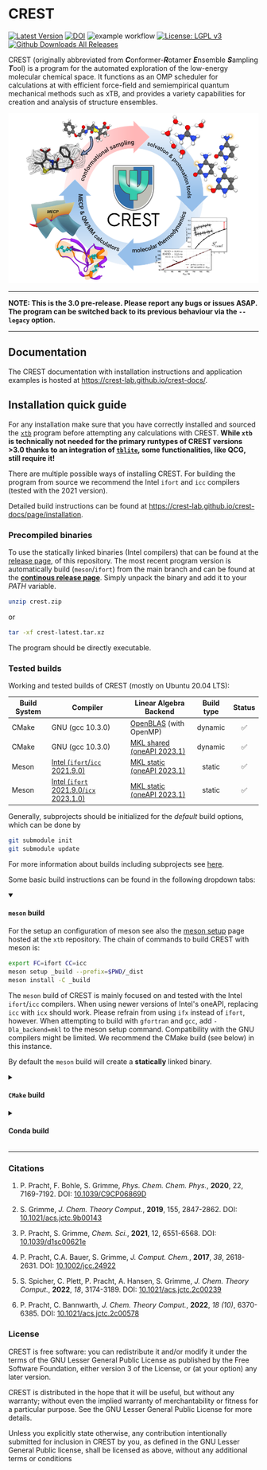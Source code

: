 # CREST

[![Latest Version](https://img.shields.io/github/v/release/crest-lab/crest)](https://github.com/crest-lab/crest/releases/latest)
[![DOI](https://img.shields.io/badge/DOI-10.1039%2Fc9cp06869d%20-blue)](http://dx.doi.org/10.1039/c9cp06869d)
![example workflow](https://github.com/crest-lab/crest/actions/workflows/build.yml/badge.svg)
[![License: LGPL v3](https://img.shields.io/badge/License-LGPL_v3-blue.svg)](https://www.gnu.org/licenses/lgpl-3.0)
[![Github Downloads All Releases](https://img.shields.io/github/downloads/crest-lab/crest/total)](https://github.com/crest-lab/crest/releases)

CREST (originally abbreviated from ***C***onformer-***R***otamer ***E***nsemble ***S***ampling ***T***ool) is a program for the automated exploration of the low-energy molecular chemical space.
It functions as an OMP scheduler for calculations at with efficient force-field and semiempirical quantum mechanical methods such as xTB, and provides
a variety capabilities for creation and analysis of structure ensembles.

<div align="center">
<img src="./assets/newtoc.png" alt="CREST" width="700">
</div>

---
**NOTE: This is the 3.0 pre-release. Please report any bugs or issues ASAP. The program can be switched back to its previous behaviour via the `--legacy` option.**

---


## Documentation

The CREST documentation with installation instructions and application examples is hosted at <https://crest-lab.github.io/crest-docs/>.


## Installation quick guide

For any installation make sure that you have correctly installed and sourced the [`xtb`](https://github.com/grimme-lab/xtb) program before attempting any calculations with CREST.
**While `xtb` is technically not needed for the primary runtypes of CREST versions >3.0 thanks to an integration of [`tblite`](https://github.com/tblite/tblite), some functionalities, like QCG, still require it!**

There are multiple possible ways of installing CREST. 
For building the program from source we recommend the Intel `ifort` and `icc` compilers (tested with the 2021 version).

Detailed build instructions can be found at <https://crest-lab.github.io/crest-docs/page/installation>.


### Precompiled binaries

To use the statically linked binaries (Intel compilers)
that can be found at the [release page](https://github.com/crest-lab/crest/releases),
of this repository.
The most recent program version is automatically build (`meson`/`ifort`) from the main branch and can be found at the [**continous release page**](https://github.com/crest-lab/crest/releases/tag/latest).
Simply unpack the binary and add it to your *PATH* variable.
```bash
unzip crest.zip
```
or
```bash
tar -xf crest-latest.tar.xz
```
The program should be directly executable.

### Tested builds
Working and tested builds of CREST (mostly on Ubuntu 20.04 LTS):

| Build System | Compiler | Linear Algebra Backend | Build type     | Status     |
|--------------|----------|------------------------|:--------------:|:----------:|
| CMake | GNU (gcc 10.3.0)  | [OpenBLAS](https://github.com/xianyi/OpenBLAS) (with OpenMP) | dynamic | ✅ |
| CMake | GNU (gcc 10.3.0)  |  [MKL shared (oneAPI 2023.1)](https://www.intel.com/content/www/us/en/developer/tools/oneapi/onemkl.html) | dynamic | ✅ |
| Meson | [Intel (`ifort`/`icc` 2021.9.0)](https://www.intel.com/content/www/us/en/developer/tools/oneapi/toolkits.html)   | [MKL static (oneAPI 2023.1)](https://www.intel.com/content/www/us/en/developer/tools/oneapi/onemkl.html) | static  | ✅ |
| Meson | [Intel (`ifort` 2021.9.0/`icx` 2023.1.0)](https://www.intel.com/content/www/us/en/developer/tools/oneapi/toolkits.html)   | [MKL static (oneAPI 2023.1)](https://www.intel.com/content/www/us/en/developer/tools/oneapi/onemkl.html) | static  | ✅ |



Generally, subprojects should be initialized for the *default* build options, which can be done by 
```bash
git submodule init
git submodule update
```
For more information about builds including subprojects see [here](./subprojects/README.md).

Some basic build instructions can be found in the following dropdown tabs:

<details open>
<summary><h4><code>meson</code> build</h4></summary>
<!-- blank line to recover markdown format-->

For the setup an configuration of meson see also the [meson setup](https://github.com/grimme-lab/xtb/blob/master/meson/README.adoc) page hosted at the `xtb` repository.
The chain of commands to build CREST with meson is:

```bash
export FC=ifort CC=icc
meson setup _build --prefix=$PWD/_dist
meson install -C _build
```

The `meson` build of CREST is mainly focused on and tested with the Intel `ifort`/`icc` compilers.
When using newer versions of Intel's oneAPI, replacing `icc` with `icx` should work. Please refrain from using `ifx` instead of `ifort`, however.
When attempting to build with `gfortran` and `gcc`, add `-Dla_backend=mkl` to the meson setup command. Compatibility with the GNU compilers might be limited. We recommend the CMake build (see below) in this instance.

By default the `meson` build will create a **statically** linked binary.
</details>

<details>
<summary><h4><code>CMake</code> build</h4></summary>
<!-- blank line to recover markdown format-->

For the setup of CMake see also the [CMake setup](https://github.com/grimme-lab/xtb/blob/master/cmake/README.adoc) page hosted at the `xtb` repository.
Building CREST with CMake works with the following chain of commands:
```bash
export FC=gfortran CC=gcc
cmake -B _build -DCMAKE_BUILD_TYPE=Release
```
and then to build the CREST binary
```bash
make -C _build
```

The CMake build of CREST is focused on and tested with the GNU `gfortran`/`gcc` compilers. The Intel compilers could technically be used as well, but in our experience the respective build is more fragile than its static `meson` counterpart.

By default the `CMake` build will create a **dynamically** linked binary.
</details>

<details>
<summary><h4>Conda build</h4></summary>
<!-- blank line to recover markdown format-->

A [conda-forge](https://github.com/conda-forge) feedstock is maintained at <https://github.com/conda-forge/crest-feedstock>.

Installing CREST from the `conda-forge` channel can be achieved by adding `conda-forge` to your channels with:

```
conda config --add channels conda-forge
conda config --set channel_priority strict
```

Once the `conda-forge` channel has been enabled, CREST can be installed with `conda`:

```
conda install crest
```

The confa-forge distribution is based on a CMake/`gfortran` build. 
</details>


---

### Citations

1. P. Pracht, F. Bohle, S. Grimme, *Phys. Chem. Chem. Phys.*, **2020**, 22, 7169-7192.
  DOI: [10.1039/C9CP06869D](https://dx.doi.org/10.1039/C9CP06869D)

2. S. Grimme, *J. Chem. Theory Comput.*, **2019**, 155, 2847-2862.
  DOI: [10.1021/acs.jctc.9b00143](https://dx.doi.org/10.1021/acs.jctc.9b00143)

3. P. Pracht, S. Grimme, *Chem. Sci.*, **2021**, 12, 6551-6568.
  DOI: [10.1039/d1sc00621e](https://dx.doi.org/10.1039/d1sc00621e)

4. P. Pracht, C.A. Bauer, S. Grimme, *J. Comput. Chem.*, **2017**, *38*, 2618-2631. 
  DOI: [10.1002/jcc.24922](https://dx.doi.org/10.1002/jcc.24922)

5. S. Spicher, C. Plett, P. Pracht, A. Hansen, S. Grimme,  *J. Chem. Theory Comput.*, **2022**,
  *18*, 3174-3189. DOI: [10.1021/acs.jctc.2c00239](https://dx.doi.org/10.1021/acs.jctc.2c00239)

6. P. Pracht, C. Bannwarth, *J. Chem. Theory Comput.*, **2022**, *18 (10)*, 6370-6385. DOI: [10.1021/acs.jctc.2c00578](https://dx.doi.org/10.1021/acs.jctc.2c00578)

### License

CREST is free software: you can redistribute it and/or modify it under the terms of the GNU Lesser General Public License as published by the Free Software Foundation, either version 3 of the License, or (at your option) any later version.

CREST is distributed in the hope that it will be useful, but without any warranty; without even the implied warranty of merchantability or fitness for a particular purpose. See the GNU Lesser General Public License for more details.

Unless you explicitly state otherwise, any contribution intentionally submitted for inclusion in CREST by you, as defined in the GNU Lesser General Public license, shall be licensed as above, without any additional terms or conditions
